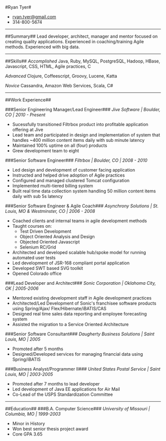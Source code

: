 #Ryan Tyer#
- ryan.tyer@gmail.com
- 314-800-5674

**** 

##Summary##
Lead developer, architect, manager and mentor focused on creating quality applications. Experienced in coaching/training Agile methods. Experienced with big data.

****

##Skills##
*Accomplished* Java, Ruby, MySQL, PostgreSQL, Hadoop, HBase, Javascript, CSS, HTML, Agile practices, C

*Advanced* Clojure, Coffeescript, Groovy, Lucene, Katta

*Novice* Cassandra, Amazon Web Services, Scala, C#

****

##Work Experience##

###Senior Engineering Manager/Lead Engineer###
*Jive Software | Boulder, CO | 2010 - Present*

- Sucessfully transitioned Filtrbox product into profitable application offering at Jive 
- Lead team and participated in design and implementation of system that handles ~400 million content items daily with sub minute latency
- Maintained 100% uptime on all (four) products
- Grew development team to eight

###Senior Software Engineer###
*Filtrbox | Boulder, CO | 2008 - 2010*

- Led design and development of customer facing application
- Instructed and helped drive adoption of Agile practices
- Configured and managed clustered Tomcat configuration
- Implemented multi-tiered billing system
- Built real time data collection system handling 50 million content items daily with sub 5s latency

###Senior Software Engineer & Agile Coach###
*Asynchrony Solutions | St. Louis, MO & Westminster, CO | 2006 - 2008*

- Coached clients and internal teams in agile development methods
- Taught courses on: 
    * Test Driven Development
    * Object Oriented Analysis and Design
    * Objected Oriented Javascript
    * Selenium RC/Grid 
- Architected and developed scalable hub/spoke model for running automated user tests 
- Led development of JSR-168 compliant portal application
- Developed SWT based SVG toolkit
- Opened Colorado office

###Lead Developer and Architect###
*Sonic Corporation | Oklahoma City, OK | 2005-2006*

- Mentored existing development staff in Agile development practices- Architected/Led Development of Sonic's franchisee software products using Spring/Ajax/Flex/Hibernate/iBATIS/CAS- Designed real time sales data reporting and employee forecasting system- Assisted the migration to a Service Oriented Architecture

###Senior Software Consultant###
*Daugherty Business Solutions | Saint Louis, MO | 2005*
- Promoted after 5 months- Designed/Developed services for managing financial data using Spring/iBATIS
###Business Analyst/Programmer II###*United States Postal Service | Saint Louis, MO | 2003-2005*- Promoted after 7 months to lead developer- Led development of Java EE applications for Air Mail
- Co-Lead of the USPS Standardization Committee****

##Education#####B.A. Computer Science###*University of Missouri | Columbia, MO | 1999-2003*- Minor in History
- Won best senior thesis project award
- Core GPA 3.65